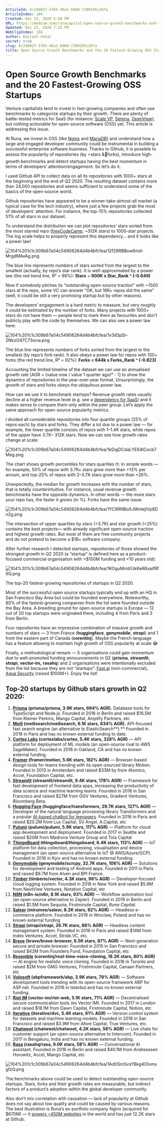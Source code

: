 ```yaml
---
ArticleId: 6c240827-5765-46a1-b060-f309195c2bfa
ArticleIndex: 104
Created: Dec 23, 2020 5:58 PM
URL: https://medium.com/runacapital/open-source-growth-benchmarks-and-the-20-fastest-growing-oss-startups-d3556a669fe6
Updated: Dec 23, 2020 7:32 PM
WebClipIndex: 104
author: Kailash Vetal
secret: true
slug: 6c240827-5765-46a1-b060-f309195c2bfa
title: Open Source Growth Benchmarks and the 20 Fastest-Growing OSS Startups
---
```

#  Open Source Growth Benchmarks and the 20 Fastest-Growing OSS Startups
Venture capitalists tend to invest in fast-growing companies and often use benchmarks to categorize startups by their growth. There are plenty of battle-tested metrics for SaaS (for instance: [Scale VP](https://www.scalestudio.vc/), [Serena](https://blog.serenacapital.com/2020-european-saas-benchmark-9f7897b0988a), [OpenView](https://openviewpartners.com/expansion-saas-benchmarks/)), but nothing actionable for open-source software (OSS) yet. This article is addressing this issue.

At Runa, we invest in OSS (like [Nginx](https://runacap.com/companies/nginx/) and [MariaDB](https://runacap.com/companies/mariadb/)) and understand how a large and engaged developer community could be instrumental in building a successful enterprise software business. Thanks to Github, it is possible to assess the popularity of repositories (by ⭐️stars &🍴forks), introduce high-growth benchmarks and detect startups having the best momentum in terms of developers’ attention/engagement. So let’s do it.

I used Github API to collect data on all its repositories with 1000+ stars at the beginning and the end of Q2 2020. The resulting dataset contains more than 24,000 repositories and seems sufficient to understand some of the basics of the open-source world.

Github repositories have appeared to be a winner-take-almost-all market (a typical case for the tech industry), where just a few projects grab the most of developers’ attention. For instance, the top-15% repositories collected 51% of all stars in our dataset.

To understand the distribution we can plot repositories’ stars sorted from the most starred repo ([freeCodeCamp](https://github.com/freeCodeCamp/freeCodeCamp), ~312K stars) to 1000-star projects. The log scale helps to properly represent this dependency… and it looks like a power law!

![104%201c1c309b67a04c54906264d4b4bfcfea/12f29RBBxw6md-MrgdMAvAg.png](104%201c1c309b67a04c54906264d4b4bfcfea/12f29RBBxw6md-MrgdMAvAg.png)

The blue line represents numbers of stars sorted from the largest to the smallest (actually, by repo’s star rank). It is well-approximated by a power law (the red trend line, R² = 98%): **Stars** = **900K x Star_Rank ^ (–0.649)**

Now if somebody pitches its “outstanding open-source traction” with ~1500 stars at the repo, some VC can answer “OK, but 16K+ repos did the same” (well, it could be still a very promising startup but by other reasons).

The developers’ engagement is a hard metric to measure, but very roughly it could be estimated by the number of forks. Many projects with 1000+ stars do not have them — people tend to mark them as favourites and don’t publicly play with the code by themselves. We can also see a power law here:

![104%201c1c309b67a04c54906264d4b4bfcfea/1v3ilDpSr-2NkzO47C73ocw.png](104%201c1c309b67a04c54906264d4b4bfcfea/1v3ilDpSr-2NkzO47C73ocw.png)

The blue line represents numbers of forks sorted from the largest to the smallest (by repo’s fork rank). It also obeys a power law for repos with 100+ forks (the red trend line, R² = 92%): **Forks = 644k x Forks_Rank ^ (-0.823)**

Accounting the limited timeline of the dataset we can use an annualised growth rate [AGR = (value now / value 1 quarter ago)⁴ - 1] to show the dynamics of repositories in the year-over-year format. Unsurprisingly, the growth of stars and forks obeys the ubiquitous power law.

How can we use it to benchmark startups? Revenue growth rates usually decline at a higher revenue level (e.g. see a [dependency for SaaS](https://www.slideshare.net/bwalker33/the-mendoza-line-for-saas-growth/11?src=clipshare)) and it makes sense to compare them only within the peer group. Let’s apply the same approach for open-source popularity metrics.

I divided all considerable repositories into four quartile groups (25% of repos each) by stars and forks. They differ a lot due to a power law — for example, the lower quartile consists of repos with 1–1.4K stars, while repos of the upper have 3.7K– 312K stars. Now we can see how growth rates change at scale:

![104%201c1c309b67a04c54906264d4b4bfcfea/1kDqjDCdaLYE64lCocb7Meg.png](104%201c1c309b67a04c54906264d4b4bfcfea/1kDqjDCdaLYE64lCocb7Meg.png)

The chart shows growth percentiles for stars quartiles 🤓. In simple words — for example, 50% of repos with 3.7K+ stars grow more than +13% per annum, and top-25% of repos with 2–3.7K stars grow more than +26%.

Unexpectedly, the median for growth increases with the number of stars, that is totally counterintuitive. For instance, usual revenue growth benchmarks have the opposite dynamics. In other words — the more stars your repo has, the faster it grows (in %). Forks have the same issue:

![104%201c1c309b67a04c54906264d4b4bfcfea/1YC9RNBoXJWntejIVp8Dn2g.png](104%201c1c309b67a04c54906264d4b4bfcfea/1YC9RNBoXJWntejIVp8Dn2g.png)

The intersection of upper quartiles by stars (>3.7K) and star growth (>25%) contains the best projects— with already significant open-source traction and highest growth rates. But most of them are free community projects and do not pretend to become a $1B+ software company.

After further research I detected startups, repositories of those showed the strongest growth in Q2 2020 (a “startup” is defined here as a product-focused commercial organisation with <$100M funding and <10 years old):

![104%201c1c309b67a04c54906264d4b4bfcfea/1KOguMmb1JkKeR6xaifRf9Q.png](104%201c1c309b67a04c54906264d4b4bfcfea/1KOguMmb1JkKeR6xaifRf9Q.png)

The top-20 fastest-growing repositories of startups in Q2 2020.

Most of the successful open source startups typically end up with an HQ in San Francisco Bay Area but could be founded everywhere. Noteworthy, 80% of the fastest-growing companies from the list were founded outside the Bay Area. A breeding ground for open-source startups is Europe — 12 out of 20 top startups were originated there, including 4 from Paris and 3 from Berlin.

Four repositories have an impressive combination of massive growth and numbers of stars — 3 from France (**huggingface**, **genymobile**, **strapi**) and 1 from the eastern part of Canada (**corentinj**). Maybe the French language has a feature allowing to maintain high growth of OSS popularity at scale 😂

Finally, a methodological remark — 5 organisations could gain momentum due to well-promoted funding announcements in Q2 (**prisma**, **streamlit**, **strapi**, **vector-im,** **rasahq**) and 2 organisations were intentionally excluded from the list because they are not “startups”: [Fast.ai](https://www.fast.ai/) (non-commercial), [Aqua Security](https://www.aquasec.com/) (raised $100M+). Enjoy the list!

## Top-20 startups by Github stars growth in Q2 2020:

1. **[Prisma](http://prisma.io/) (prisma/prisma, 3.9K stars, 694% AGR).** Database tools for TypeScript and Node.js. Founded in 2016 in Berlin and raised $16.5M from Kleiner Perkins, Mango Capital, Amplify Partners, etc
2. **[Meili](https://www.meilisearch.com/) (meilisearch/meilisearch, 6.1K stars, 634% AGR).** API-focused fast search engine (an alternative to ElasticSearch**).** Founded in 2018 in Paris and has no known external funding to date.
3. **[Cortex Labs](https://www.cortex.dev/) (cortexlabs/cortex, 5.4K stars, 328% AGR)** — API platform for deployment of ML models (an open-source rival to AWS SageMaker). Founded in 2018 in Oakland, CA and has no known external funding.
4. **[Framer](https://www.framer.com/) (framer/motion, 5.6K stars, 182% AGR)** — Browser-based design tools for teams trending with its open-sourced library Motion. Founded in 2013 in Amsterdam and raised $33M by from Atomico, Accel, Foundation Capital, etc.
5. **[Streamlit](https://www.streamlit.io/) (streamlit/streamlit, 9.4K stars, 178% AGR)** — Framework for fast development of frontend data apps, increasing the productivity of data science and machine learning teams. Founded in 2018 in San Francisco and raised $27M from GGV Ventures, Gradient Ventures, Bloomberg Beta.
6. **[Hugging Face](https://huggingface.co/) (huggingface/transformers, 29.7K stars, 127% AGR)** — Developer of the natural language processing library Transformers and a popular [AI-based chatbot for teenagers](https://wersm.com/hugging-face-chatbot-is-the-best-artificial-bff-for-teenagers/). Founded in 2016 in Paris and raised $20.2M from Lux Capital, SV Angel, A.Capital, etc
7. **[Pulumi](https://www.pulumi.com/) (pulumi/pulumi, 5.9K stars, 117% AGR)** — Platform for cloud app development and deployment. Founded in 2017 in Seattle and raised $20M from Madrona Venture Group and Tola Capital
8. **[ThingsBoard](https://thingsboard.io/) (thingsboard/thingsboard, 6.4K stars, 113% AGR)** — IoT platform for data collection, processing, visualisation and device management (an open-source alternative to IoT @ AWS/Azure/GCP). Founded in 2016 in Kyiv and has no known external funding.
9. **[Genymobile](https://www.genymobile.com/) (genymobile/scrcpy, 32.7K stars, 106% AGR)** — Solutions for development and testing of Android apps. Founded in 2011 in Paris and raised $9.7M from Alven and BPI France.
10. **[Timber](https://timber.io/) (timberio/vector, 4.3K stars, 96% AGR)** — Developer-focused cloud logging system. Founded in 2016 in New York and raised $5.8M from NextView Ventures, Notation Capital, etc
11. **[N8N](https://n8n.io/) (n8n-io/n8n, 8.1K stars, 93% AGR)** — Workflow automation tool (an open-source alternative to Zapier). Founded in 2019 in Berlin and raised $1.5M from Sequoia, Firstminute Capital, *Runa Capital.*
12. **[Saleor](https://saleor.io/) (mirumee/saleor, 8.2K stars, 92% AGR)** — Headless e-commerce platform. Founded in 2019 in Wroclaw, Poland and has no known external funding
13. **[Strapi](http://strapi.io/) (strapi/strapi, 26.7K stars, 88% AGR)** — Headless content management system. Founded in 2016 in Paris and raised $14M from Index Ventures, Accel, Stride.VC, etc.
14. **[Brave](http://brave.com/) (brave/brave-browser, 6.5K stars, 87% AGR)** — Next-generation secure and private browser. Founded in 2015 in San Francisco and raised $42M from Founders Fund, Foundation Capital, etc
15. **[Resemble](http://resemble.ai/) (corentinj/real-time-voice-cloning, 18.2K stars, 80% AGR)** — AI engine for realistic voice cloning. Founded in 2018 in Toronto and raised $2M from GMG Ventures, Firstminute Capital, Canaan Partners, etc
16. **[Volosoft](http://volosoft.com/) (abpframework/abp, 3.9K stars, 79% AGR**) — Software development tools trending with its open-source framework ABP for ASP.net. Founded in 2016 in Istanbul and has no known external funding.
17. **[Riot IM](http://riot.im/) (vector-im/riot-web, 5.1K stars, 71% AGR)** — Decentralised secure communication tools (ex Vector IM). Founded in 2017 in London and raised $18.1M from Dawn Capital, Firstminute Capital, Notion, etc
18. **[Iterative](http://iterative.ai/) (iterative/dvc, 5.4K stars, 61% AGR)** — Version control system for datasets and machine learning models. Founded in 2018 in San Francisco and raised $3.9M from Afore Capital, True Ventures, etc.
19. **[Chatwoot](https://www.chatwoot.com/) (chatwoot/chatwoot, 4.2K stars, 58% AGR)** — Live chats for customer support (an open-source alternative to Intercom). Founded in 2017 in Bengaluru, India and has no known external funding.
20. **[Rasa](https://rasa.com/) (rasahq/rasa, 9.0K stars, 58% AGR)** — Conversational AI assistant. Founded in 2016 in Berlin and raised $40.1M from Andreessen Horowitz, Accel, Mango Capital, etc

![104%201c1c309b67a04c54906264d4b4bfcfea/1Ad0SmSvsYBkg4OIvmsgfzQ.png](104%201c1c309b67a04c54906264d4b4bfcfea/1Ad0SmSvsYBkg4OIvmsgfzQ.png)

The benchmarks above could be used to detect outstanding open-source startups. Stars, forks and their growth rates are measurable, but indirect factors of a product’s adoption within the global developer community.

Also don’t mix correlation with causation — lack of popularity at Github does not say about low quality and could be caused by various reasons. The best illustration is Runa’s ex-portfolio company Nginx (acquired for $670M) — it [powers ~450M websites](https://news.netcraft.com/archives/2020/06/25/june-2020-web-server-survey.html) in the world and has just 12.2K stars at Github.
